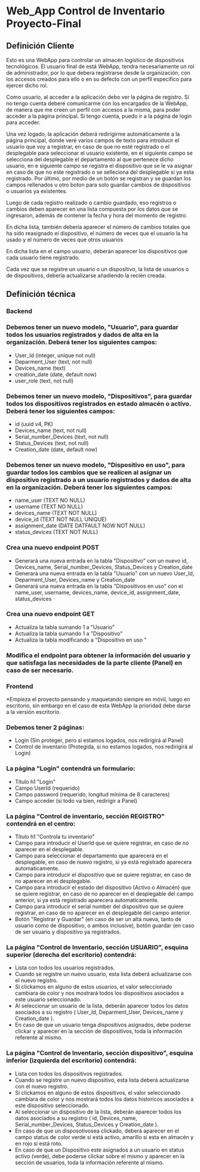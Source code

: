 # Web_App Control de Inventario Proyecto-Final
## Definición Cliente

Esto es una WebApp para controlar un almacén logístico de dispositivos tecnológicos. 
El usuario final de está WebApp, tendra necesariamente un rol de administrador, por lo que debera registrarse desde la organización, con los accesos creados para ello o en su defecto con un perfil especifico para ejercer dicho rol.

Como usuario, al acceder a la aplicación debo ver la página de registro.
Si no tengo cuenta deberé comunicarme con los encargados de la WebApp, de manera que me creen un perfil con accesos a la misma, para poder acceder a la página principal.
Si tengo cuenta, puedo ir a la página de login para acceder.

Una vez logado, la aplicación deberá redirigirme automáticamente a la página principal, donde veré varios campos de texto para introducir el usuario que voy a registrar, en caso de que no esté registrado o el desplegable para seleccionar el usuario existente, en el siguiente campo se selecciona del desplegable el departamento al que pertenece dicho usuario, en e siguiente campo se registra el dispositivo que se le va asignar en caso de que no este registrado o se selleciona del desplegable si ya esta registrado. Por último, por medio de un botón se registran y se guardan los campos rellenados u otro boton para solo guardar cambios de dispositivos o usuarios ya existentes.

Luego de cada registro realizado o cambio guardado, eso registros o cambios deben aparecer en una lista compuesta por los datos que se ingresaron, además de contener la fecha y hora del momento de registro.

En dicha lista, también debería aparecer el número de cambios totales que ha sido reasignado el dispositivo, el número de veces que el usuario la ha usado y el número de veces que otros usuarios

En dicha lista en el campo usuario, deberán aparecer los dispositivos que cada usuario tiene registrado.

Cada vez que se registre un usuario o un dispositivo, la lista de usuarios o de dispositivos, debería actualizarse añadiendo la recién creada.
## Definición técnica

### Backend
### Debemos tener un nuevo modelo, "Usuario", para guardar todos los usuarios registrados y dados de alta en la organización. Deberá tener los siguientes campos:
- User_Id (integer, unique not null)
- Deparment_User (text, not null) 
- Devices_name (text)
- creation_date (date, default now)
- user_role (text, not null)
### Debemos tener un nuevo modelo, "Dispositivos", para guardar todos los dispositivos registrados en estado almacén o activo. Deberá tener los siguientes campos:
- id (uuid v4, PK)
- Devices_name (text, not null)
- Serial_number_Devices (text, not null)
- Status_Devices (text, not null)
- Creation_date (date, default now)
### Debemos tener un nuevo modelo, "Dispositivo en uso", para guardar todos los cambios que se realicen al asignar un dispositivo registrado a un usuario registrados y dados de alta en la organización. Deberá tener los siguientes campos:
- name_user (TEXT NO NULL)
- username (TEXT NO NULL)
- devices_name (TEXT NOT NULL)
- device_id (TEXT NOT NULL UNIQUE)
- assignment_date (DATE DATFAULT NOW NOT NULL)
- status_devices (TEXT NOT NULL)
### Crea una nuevo endpoint POST
- Generará una nueva entrada en la tabla "Dispositivo" con un nuevo id, Devices_name, Serial_number_Devices, Status_Devices y Creation_date
- Generará una nueva entrada en la tabla "Usuario" con un nuevo User_Id, Deparment_User, Devices_name y Creation_date
- Generará una nueva entrada en la tabla "Dispositivos en uso" con el name_user, username, devices_name, device_id, assignment_date, status_devices
### Crea una nuevo endpoint GET 
- Actualiza la tabla sumando 1 a "Usuario"
- Actualiza la tabla sumando 1 a "Dispositivo"
- Actualiza la tabla modificando a "Dispositivo en uso "
### Modifica el endpoint para obtener la información del usuario y que satisfaga las necesidades de la parte cliente (Panel) en caso de ser necesario.
### Frontend

*Empieza el proyecto pensando y maquetando siempre en móvil, luego en escritorio, sin embargo en el caso de esta WebApp la prioridad debe darse a la versión escritorio.
### Debemos tener 2 páginas:
- Login (Sin proteger, pero si estamos logados, nos redirigirá al Panel)
- Control de inventario (Protegida, si no estamos logados, nos redirigirá al Login)
### La página "Login" contendrá un formulario:
- Título h1 "Login"
- Campo UserId (requerido)
- Campo password (requerido, longitud mínima de 8 caracteres)
- Campo acceder (si todo va bien, redirigir a Panel)
### La página "Control de inventario, sección REGISTRO" contendrá en el centro:
- Título h1 "Controla tu inventario"
- Campo para introducir el UserId que se quiere registrar, en caso de no aparecer en el desplegable.
- Campo para seleccionar el departamento que aparecerá en el desplegable, en caso de nuevo registro, si ya está registrado aparecera automaticamente.
- Campo para introducir el dispositivo que se quiere registrar, en caso de no aparecer en el desplegable.
- Campo para introducir el estado del dispositivo (Activo o Almacén) que se quiere registrar, en caso de no aparecer en el desplegable del campo anterior, si ya está registrado aparecera automaticamente.
- Campo para introducir el serial number del dispositivo que se quiere registrar, en caso de no aparecer en el desplegable del campo anterior.
- Botón "Registrar y Guardar" (en caso de ser un alta nueva, tanto de usuario como de dispositivo, o ambos inclusive), botón guardar (en caso de ser usuario y dispositivo ya registrados.
### La página "Control de Inventario, sección USUARIO", esquina superior (derecha del escritorio) contendrá:
- Lista con todos los usuarios registrados.
- Cuando se registre un nuevo usuario, esta lista deberá actualizarse con el nuevo registro.
- Si clickamos en alguno de estos usuarios, el valor seleccionado cambiara de color y nos mostrará todos los dispositivos asociados a este usuario seleccionado.
- Al seleccionar un usuario de la lista, deberán aparecer todos los datos asociados a su registro ( User_Id, Deparment_User, Devices_name y Creation_date ).
- En caso de que un usuario tenga dispositivos asignados, debe poderse clickar y aparecer en la sección de dispositivos, toda la información referente al mismo.
### La página "Control de Inventario, sección dispositivo", esquina inferior (izquierda del escritorio) contendrá:
- Lista con todos los dispositivos registrados.
- Cuando se registre un nuevo dispositivo, esta lista deberá actualizarse con el nuevo registro.
- Si clickamos en alguno de estos dispositivos, el valor seleccionado cambiara de color y nos mostrará todos los datos historicos asociados a este dispositivo seleccionado.
- Al seleccionar un dispositivo de la lista, deberán aparecer todos los datos asociados a su registro ( id, Devices_name, Serial_number_Devices, Status_Devices y Creation_date ).
- En caso de que un disposotivosea clickado, deberá aparecer en el campo status de color verde si está activo, amarillo si esta en almacén y en rojo si está roto.
- En caso de que un Dispositivo este asignados a un usuario en status activo (verde), debe poderse clickar sobre el mismo y aparecer en la sección de usuarios, toda la información referente al mismo.
